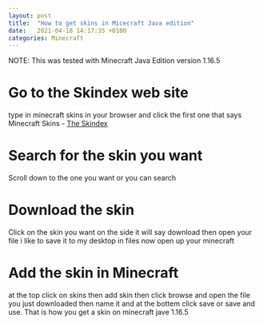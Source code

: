 ```yaml
---
layout: post
title:  "How to get skins in Micecraft Java edition"
date:   2021-04-18 14:17:35 +0100
categories: Minecraft
---
```


NOTE: This was tested with Minecraft Java Edition version 1.16.5

# Go to the Skindex web site
type in minecraft skins in your browser and click the first one that says Minecraft Skins - [The Skindex][skindex]

# Search for the skin you want
Scroll down to the one you want or you can search

# Download the skin
Click on the skin you want on the side it will say download then open your file i like to save it to my desktop in files now open up your minecraft

# Add the skin in Minecraft
at the top click on skins then add skin then click browse and open the file you just downloaded then name it and at the bottem click save or save and use. That is how you get a skin on minecraft jave 1.16.5

[skindex]: https://minecraftskins.com
